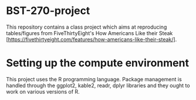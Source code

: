 # BST-270-project
This repository contains a class project which aims at reproducing tables/figures from FiveThirtyEight's How  Americans Like their Steak [https://fivethirtyeight.com/features/how-americans-like-their-steak/]. 

# Setting up the compute environment
This project uses the R programming language. Package management is handled through the ggplot2, kable2, readr, dplyr libraries and they ought to work on various versions of R. 
